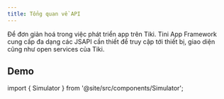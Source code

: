 ```yaml
---
title: Tổng quan về API
---
```


Để đơn giản hoá trong việc phát triển app trên Tiki. Tini App Framework cung cấp đa dạng các JSAPI cần thiết để truy cập tới thiết bị, giao diện cũng như open services của Tiki.

## Demo

import { Simulator } from '@site/src/components/Simulator';

<Simulator page="pages/api/index"/>
